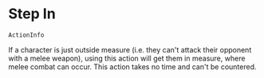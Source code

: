# Step In

`ActionInfo`

If a character is just outside measure (i.e. they can't attack their opponent with a melee weapon), using this action will get them in measure, where melee combat can occur. This action takes no time and can't be countered.
